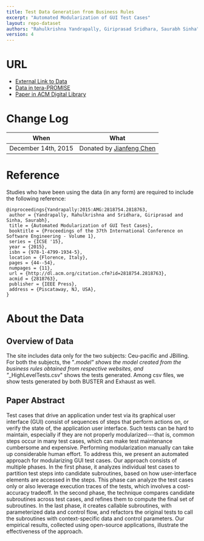 ```yaml
---
title: Test Data Generation from Business Rules
excerpt: "Automated Modularization of GUI Test Cases"
layout: repo-dataset
authors: "Rahulkrishna Yandrapally, Giriprasad Sridhara, Saurabh Sinha"
version: 4
---
```


# URL

* [External Link to Data](https://sites.google.com/site/irlexternal/buster)
* [Data in tera-PROMISE](https://terapromise.csc.ncsu.edu/!/#repo/view/head/test-generation/business)
* [Paper in ACM Digital Library](http://dl.acm.org/citation.cfm?id=2818763)

# Change Log

When | What
---- | ----
December 14th, 2015 | Donated by [Jianfeng Chen](mailto:jchen37@ncsu.edu)

# Reference

Studies who have been using the data (in any form) are required to include the following reference:

```
@inproceedings{Yandrapally:2015:AMG:2818754.2818763,
 author = {Yandrapally, Rahulkrishna and Sridhara, Giriprasad and Sinha, Saurabh},
 title = {Automated Modularization of GUI Test Cases},
 booktitle = {Proceedings of the 37th International Conference on Software Engineering - Volume 1},
 series = {ICSE '15},
 year = {2015},
 isbn = {978-1-4799-1934-5},
 location = {Florence, Italy},
 pages = {44--54},
 numpages = {11},
 url = {http://dl.acm.org/citation.cfm?id=2818754.2818763},
 acmid = {2818763},
 publisher = {IEEE Press},
 address = {Piscataway, NJ, USA},
}
```

# About the Data

## Overview of Data

The site includes data only for the two subjects: Ceu-pacific and JBilling. For both the subjects, the "*.model" shows the model created from the business rules obtained from respective websites, and "*_HighLevelTests.csv" shows the tests generated. Among csv files, we show tests generated by both BUSTER and Exhaust as well.

## Paper Abstract

Test cases that drive an application under test via its graphical user interface (GUI) consist of sequences of steps that perform actions on, or verify the state of, the application user interface. Such tests can be hard to maintain, especially if they are not properly modularized---that is, common steps occur in many test cases, which can make test maintenance cumbersome and expensive. Performing modularization manually can take up considerable human effort. To address this, we present an automated approach for modularizing GUI test cases. Our approach consists of multiple phases. In the first phase, it analyzes individual test cases to partition test steps into candidate subroutines, based on how user-interface elements are accessed in the steps. This phase can analyze the test cases only or also leverage execution traces of the tests, which involves a cost-accuracy tradeoff. In the second phase, the technique compares candidate subroutines across test cases, and refines them to compute the final set of subroutines. In the last phase, it creates callable subroutines, with parameterized data and control flow, and refactors the original tests to call the subroutines with context-specific data and control parameters. Our empirical results, collected using open-source applications, illustrate the effectiveness of the approach.
